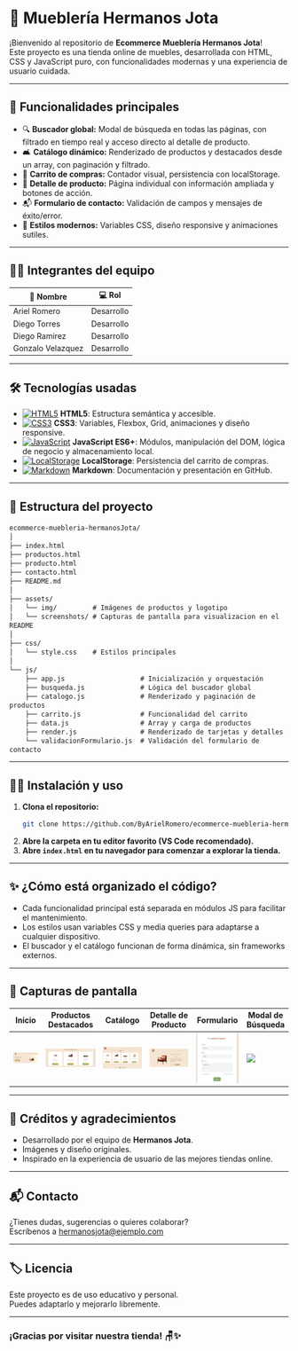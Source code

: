 # 🛒 Mueblería Hermanos Jota

¡Bienvenido al repositorio de **Ecommerce Mueblería Hermanos Jota**!  
Este proyecto es una tienda online de muebles, desarrollada con HTML, CSS y JavaScript puro, con funcionalidades modernas y una experiencia de usuario cuidada.

---

## 🚀 Funcionalidades principales

- 🔍 **Buscador global:** Modal de búsqueda en todas las páginas, con filtrado en tiempo real y acceso directo al detalle de producto.
- 🛋️ **Catálogo dinámico:** Renderizado de productos y destacados desde un array, con paginación y filtrado.
- 🛒 **Carrito de compras:** Contador visual, persistencia con localStorage.
- 📄 **Detalle de producto:** Página individual con información ampliada y botones de acción.
- 📬 **Formulario de contacto:** Validación de campos y mensajes de éxito/error.
- 🎨 **Estilos modernos:** Variables CSS, diseño responsive y animaciones sutiles.

---

## 👨‍💻 Integrantes del equipo

| 👤 Nombre           | 💻 Rol         |
|--------------------|-------------|
| Ariel Romero       | Desarrollo  |
| Diego Torres       | Desarrollo  |
| Diego Ramirez      | Desarrollo  |
| Gonzalo Velazquez  | Desarrollo  |

---

## 🛠️ Tecnologías usadas

- [![HTML5](https://img.shields.io/badge/HTML5-E34F26?logo=html5&logoColor=white)](https://developer.mozilla.org/es/docs/Web/HTML) **HTML5**: Estructura semántica y accesible.
- [![CSS3](https://img.shields.io/badge/CSS3-1572B6?logo=css3&logoColor=white)](https://developer.mozilla.org/es/docs/Web/CSS) **CSS3**: Variables, Flexbox, Grid, animaciones y diseño responsive.
- [![JavaScript](https://img.shields.io/badge/JavaScript-F7DF1E?logo=javascript&logoColor=black)](https://developer.mozilla.org/es/docs/Web/JavaScript) **JavaScript ES6+**: Módulos, manipulación del DOM, lógica de negocio y almacenamiento local.
- [![LocalStorage](https://img.shields.io/badge/LocalStorage-Persistencia-blue)](https://developer.mozilla.org/es/docs/Web/API/Window/localStorage) **LocalStorage**: Persistencia del carrito de compras.
- [![Markdown](https://img.shields.io/badge/Markdown-Documentaci%C3%B3n-9cf)](https://www.markdownguide.org/es/) **Markdown**: Documentación y presentación en GitHub.

---

## 📂 Estructura del proyecto

```plaintext
ecommerce-muebleria-hermanosJota/
│
├── index.html
├── productos.html
├── producto.html
├── contacto.html
├── README.md
│
├── assets/
│   └── img/         # Imágenes de productos y logotipo
│   └── screenshots/ # Capturas de pantalla para visualizacion en el README
│
├── css/
│   └── style.css    # Estilos principales
│
└── js/
    ├── app.js                   # Inicialización y orquestación
    ├── busqueda.js              # Lógica del buscador global
    ├── catalogo.js              # Renderizado y paginación de productos
    ├── carrito.js               # Funcionalidad del carrito
    ├── data.js                  # Array y carga de productos
    ├── render.js                # Renderizado de tarjetas y detalles
    └── validacionFormulario.js  # Validación del formulario de contacto
```

---

## 🧑‍💻 Instalación y uso

1. **Clona el repositorio:**
   ```bash
   git clone https://github.com/ByArielRomero/ecommerce-muebleria-hermanosJota.git
   ```
2. **Abre la carpeta en tu editor favorito (VS Code recomendado).**
3. **Abre `index.html` en tu navegador para comenzar a explorar la tienda.**

---

## ✨ ¿Cómo está organizado el código?

- Cada funcionalidad principal está separada en módulos JS para facilitar el mantenimiento.
- Los estilos usan variables CSS y media queries para adaptarse a cualquier dispositivo.
- El buscador y el catálogo funcionan de forma dinámica, sin frameworks externos.

---

## 📸 Capturas de pantalla

| Inicio | Productos Destacados | Catálogo | Detalle de Producto | Formulario | Modal de Búsqueda |
|--------|---------------------|----------|---------------------|------------|-------------------|
| ![](assets/screenshots/Inicio.png) | ![](assets/screenshots/ProductosDestacados.png) | ![](assets/screenshots/Catalogo.png) | ![](assets/screenshots/DetalleProducto.png) | ![](assets/screenshots/Formulario.png) | ![](assets/img/ModalBusqueda) |

---

## 📝 Créditos y agradecimientos

- Desarrollado por el equipo de **Hermanos Jota**.
- Imágenes y diseño originales.
- Inspirado en la experiencia de usuario de las mejores tiendas online.

---

## 📬 Contacto

¿Tienes dudas, sugerencias o quieres colaborar?  
Escríbenos a [hermanosjota@ejemplo.com](mailto:hermanosjota@ejemplo.com)

---

## 🏷️ Licencia

Este proyecto es de uso educativo y personal.  
Puedes adaptarlo y mejorarlo libremente.

---

### ¡Gracias por visitar nuestra tienda! 🪑✨